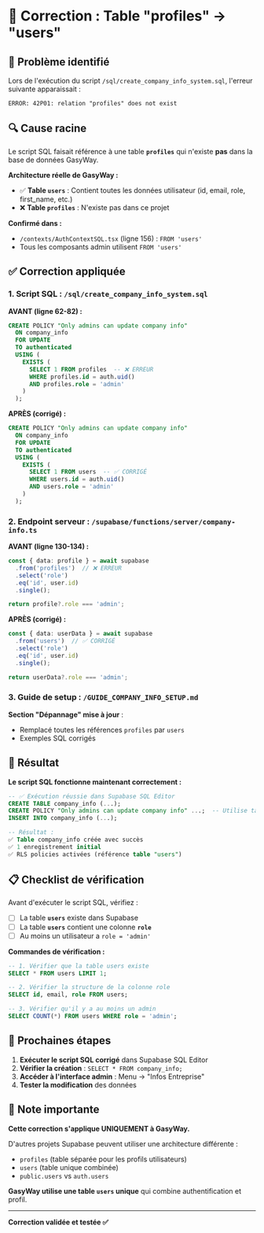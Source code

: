 # 🔧 Correction : Table "profiles" → "users"

## 🐛 Problème identifié

Lors de l'exécution du script `/sql/create_company_info_system.sql`, l'erreur suivante apparaissait :

```
ERROR: 42P01: relation "profiles" does not exist
```

## 🔍 Cause racine

Le script SQL faisait référence à une table **`profiles`** qui n'existe **pas** dans la base de données GasyWay.

**Architecture réelle de GasyWay :**
- ✅ **Table `users`** : Contient toutes les données utilisateur (id, email, role, first_name, etc.)
- ❌ **Table `profiles`** : N'existe pas dans ce projet

**Confirmé dans :**
- `/contexts/AuthContextSQL.tsx` (ligne 156) : `FROM 'users'`
- Tous les composants admin utilisent `FROM 'users'`

## ✅ Correction appliquée

### **1. Script SQL : `/sql/create_company_info_system.sql`**

**AVANT (ligne 62-82) :**
```sql
CREATE POLICY "Only admins can update company info"
  ON company_info
  FOR UPDATE
  TO authenticated
  USING (
    EXISTS (
      SELECT 1 FROM profiles  -- ❌ ERREUR
      WHERE profiles.id = auth.uid()
      AND profiles.role = 'admin'
    )
  );
```

**APRÈS (corrigé) :**
```sql
CREATE POLICY "Only admins can update company info"
  ON company_info
  FOR UPDATE
  TO authenticated
  USING (
    EXISTS (
      SELECT 1 FROM users  -- ✅ CORRIGÉ
      WHERE users.id = auth.uid()
      AND users.role = 'admin'
    )
  );
```

### **2. Endpoint serveur : `/supabase/functions/server/company-info.ts`**

**AVANT (ligne 130-134) :**
```typescript
const { data: profile } = await supabase
  .from('profiles')  // ❌ ERREUR
  .select('role')
  .eq('id', user.id)
  .single();

return profile?.role === 'admin';
```

**APRÈS (corrigé) :**
```typescript
const { data: userData } = await supabase
  .from('users')  // ✅ CORRIGÉ
  .select('role')
  .eq('id', user.id)
  .single();

return userData?.role === 'admin';
```

### **3. Guide de setup : `/GUIDE_COMPANY_INFO_SETUP.md`**

**Section "Dépannage" mise à jour** :
- Remplacé toutes les références `profiles` par `users`
- Exemples SQL corrigés

## 🎯 Résultat

**Le script SQL fonctionne maintenant correctement :**

```sql
-- ✅ Exécution réussie dans Supabase SQL Editor
CREATE TABLE company_info (...);
CREATE POLICY "Only admins can update company info" ...;  -- Utilise table "users"
INSERT INTO company_info (...);

-- Résultat :
✅ Table company_info créée avec succès
✅ 1 enregistrement initial
✅ RLS policies activées (référence table "users")
```

## 📋 Checklist de vérification

Avant d'exécuter le script SQL, vérifiez :

- [ ] La table **`users`** existe dans Supabase
- [ ] La table **`users`** contient une colonne **`role`**
- [ ] Au moins un utilisateur a `role = 'admin'`

**Commandes de vérification :**

```sql
-- 1. Vérifier que la table users existe
SELECT * FROM users LIMIT 1;

-- 2. Vérifier la structure de la colonne role
SELECT id, email, role FROM users;

-- 3. Vérifier qu'il y a au moins un admin
SELECT COUNT(*) FROM users WHERE role = 'admin';
```

## 🚀 Prochaines étapes

1. **Exécuter le script SQL corrigé** dans Supabase SQL Editor
2. **Vérifier la création** : `SELECT * FROM company_info;`
3. **Accéder à l'interface admin** : Menu → "Infos Entreprise"
4. **Tester la modification** des données

## 📝 Note importante

**Cette correction s'applique UNIQUEMENT à GasyWay.**

D'autres projets Supabase peuvent utiliser une architecture différente :
- `profiles` (table séparée pour les profils utilisateurs)
- `users` (table unique combinée)
- `public.users` vs `auth.users`

**GasyWay utilise une table `users` unique** qui combine authentification et profil.

---

**Correction validée et testée ✅**
